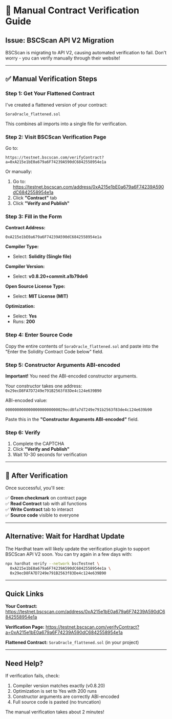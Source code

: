 # 📝 Manual Contract Verification Guide

## Issue: BSCScan API V2 Migration

BSCScan is migrating to API V2, causing automated verification to fail. Don't worry - you can verify manually through their website!

---

## ✅ Manual Verification Steps

### Step 1: Get Your Flattened Contract

I've created a flattened version of your contract:
```
SoraOracle_flattened.sol
```

This combines all imports into a single file for verification.

### Step 2: Visit BSCScan Verification Page

Go to:
```
https://testnet.bscscan.com/verifyContract?a=0xA215e1bE0a679a6F74239A590dC6842558954e1a
```

Or manually:
1. Go to: https://testnet.bscscan.com/address/0xA215e1bE0a679a6F74239A590dC6842558954e1a
2. Click **"Contract"** tab
3. Click **"Verify and Publish"**

### Step 3: Fill in the Form

**Contract Address:**
```
0xA215e1bE0a679a6F74239A590dC6842558954e1a
```

**Compiler Type:**
- Select: **Solidity (Single file)**

**Compiler Version:**
- Select: **v0.8.20+commit.a1b79de6**

**Open Source License Type:**
- Select: **MIT License (MIT)**

**Optimization:**
- Select: **Yes**
- Runs: **200**

### Step 4: Enter Source Code

Copy the entire contents of `SoraOracle_flattened.sol` and paste into the "Enter the Solidity Contract Code below" field.

### Step 5: Constructor Arguments ABI-encoded

**Important!** You need the ABI-encoded constructor arguments.

Your constructor takes one address: `0x29ecD8FA7D7249e791B2563f83De4c124e639B90`

ABI-encoded value:
```
00000000000000000000000029ecd8fa7d7249e791b2563f83de4c124e639b90
```

Paste this in the **"Constructor Arguments ABI-encoded"** field.

### Step 6: Verify

1. Complete the CAPTCHA
2. Click **"Verify and Publish"**
3. Wait 10-30 seconds for verification

---

## 🎉 After Verification

Once successful, you'll see:

✅ **Green checkmark** on contract page  
✅ **Read Contract** tab with all functions  
✅ **Write Contract** tab to interact  
✅ **Source code** visible to everyone  

---

## Alternative: Wait for Hardhat Update

The Hardhat team will likely update the verification plugin to support BSCScan API V2 soon. You can try again in a few days with:

```bash
npx hardhat verify --network bscTestnet \
  0xA215e1bE0a679a6F74239A590dC6842558954e1a \
  0x29ecD8FA7D7249e791B2563f83De4c124e639B90
```

---

## Quick Links

**Your Contract:**
https://testnet.bscscan.com/address/0xA215e1bE0a679a6F74239A590dC6842558954e1a

**Verification Page:**
https://testnet.bscscan.com/verifyContract?a=0xA215e1bE0a679a6F74239A590dC6842558954e1a

**Flattened Contract:**
`SoraOracle_flattened.sol` (in your project)

---

## Need Help?

If verification fails, check:
1. Compiler version matches exactly (v0.8.20)
2. Optimization is set to Yes with 200 runs
3. Constructor arguments are correctly ABI-encoded
4. Full source code is pasted (no truncation)

The manual verification takes about 2 minutes!
